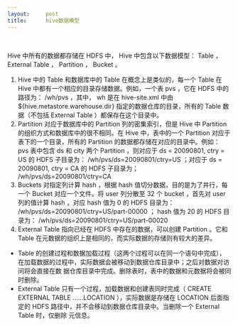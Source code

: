 ```yaml
---
layout:     post
title:      hive数据模型
---
```

<div id="article_content" class="article_content clearfix csdn-tracking-statistics" data-pid="blog" data-mod="popu_307" data-dsm="post">
								            <link rel="stylesheet" href="https://csdnimg.cn/release/phoenix/template/css/ck_htmledit_views-f76675cdea.css">
						<div class="htmledit_views" id="content_views">
                <p> </p>
<p class="MsoNormal" style="text-align:left;" align="left"><span lang="en-us" xml:lang="en-us">Hive </span>
<span>中所有的数据都存储在</span>
<span lang="en-us" xml:lang="en-us"> HDFS </span>
<span>中，</span>
<span lang="en-us" xml:lang="en-us">Hive </span>
<span>中包含以下数据模型：</span>
<span lang="en-us" xml:lang="en-us">Table</span>
<span>，</span>
<span lang="en-us" xml:lang="en-us">External
Table</span>
<span>，</span>
<span lang="en-us" xml:lang="en-us">Partition</span>
<span>，</span>
<span lang="en-us" xml:lang="en-us">Bucket</span>
<span>。</span>
</p>
<ol type="1"><li class="MsoNormal" style="text-align:left;">
<span lang="en-us" xml:lang="en-us">Hive </span>
<span>中的</span>
<span lang="en-us" xml:lang="en-us"> Table </span>
<span>和数据库中的</span>
<span lang="en-us" xml:lang="en-us"> Table </span>
<span>在概念上是类似的，每一个</span>
<span lang="en-us" xml:lang="en-us">
     Table </span>
<span>在</span>
<span lang="en-us" xml:lang="en-us">
     Hive </span>
<span>中都有一个相应的目录存储数据。例如，一个表</span>
<span lang="en-us" xml:lang="en-us"> pvs</span>
<span>，它在</span>
<span lang="en-us" xml:lang="en-us"> HDFS </span>
<span>中的路径为：</span>
<span lang="en-us" xml:lang="en-us">/wh/pvs</span>
<span>，其中，</span>
<span lang="en-us" xml:lang="en-us">wh </span>
<span>是在</span>
<span lang="en-us" xml:lang="en-us">
     hive-site.xml </span>
<span>中由</span>
<span lang="en-us" xml:lang="en-us"> ${hive.metastore.warehouse.dir} </span>
<span>指定的数据仓库的目录，所有的</span>
<span lang="en-us" xml:lang="en-us"> Table </span>
<span>数据（不包括</span>
<span lang="en-us" xml:lang="en-us">
     External Table</span>
<span>）都保存在这个目录中。</span>
<span> </span>
</li>
<li class="MsoNormal" style="text-align:left;">
<span lang="en-us" xml:lang="en-us">Partition </span>
<span>对应于数据库中的</span>
<span lang="en-us" xml:lang="en-us">
     Partition </span>
<span>列的密集索引，但是</span>
<span lang="en-us" xml:lang="en-us"> Hive </span>
<span>中</span>
<span lang="en-us" xml:lang="en-us"> Partition </span>
<span>的组织方式和数据库中的很不相同。在</span>
<span lang="en-us" xml:lang="en-us"> Hive </span>
<span>中，表中的一个</span>
<span lang="en-us" xml:lang="en-us">
     Partition </span>
<span>对应于表下的一个目录，所有的</span>
<span lang="en-us" xml:lang="en-us"> Partition </span>
<span>的数据都存储在对应的目录中。例如：</span>
<span lang="en-us" xml:lang="en-us">pvs
     </span>
<span>表中包含</span>
<span lang="en-us" xml:lang="en-us">
     ds </span>
<span>和</span>
<span lang="en-us" xml:lang="en-us">
     city </span>
<span>两个</span>
<span lang="en-us" xml:lang="en-us">
     Partition</span>
<span>，则对应于</span>
<span lang="en-us" xml:lang="en-us"> ds = 20090801, ctry = US </span>
<span>的</span>
<span lang="en-us" xml:lang="en-us">
     HDFS </span>
<span>子目录为：</span>
<span lang="en-us" xml:lang="en-us">/wh/pvs/ds=20090801/ctry=US</span>
<span>；对应于</span>
<span lang="en-us" xml:lang="en-us">
     ds = 20090801, ctry = CA </span>
<span>的</span>
<span lang="en-us" xml:lang="en-us"> HDFS </span>
<span>子目录为；</span>
<span lang="en-us" xml:lang="en-us">/wh/pvs/ds=20090801/ctry=CA
     </span>
</li>
<li class="MsoNormal" style="text-align:left;">
<span lang="en-us" xml:lang="en-us">Buckets </span>
<span>对指定列计算</span>
<span lang="en-us" xml:lang="en-us">
     hash</span>
<span>，根据</span>
<span lang="en-us" xml:lang="en-us">
     hash </span>
<span>值切分数据，目的是为了并行，每一个</span>
<span lang="en-us" xml:lang="en-us"> Bucket </span>
<span>对应一个文件。将</span>
<span lang="en-us" xml:lang="en-us">
     user </span>
<span>列分散至</span>
<span lang="en-us" xml:lang="en-us">
     32 </span>
<span>个</span>
<span lang="en-us" xml:lang="en-us">
     bucket</span>
<span>，首先对</span>
<span lang="en-us" xml:lang="en-us">
     user </span>
<span>列的值计算</span>
<span lang="en-us" xml:lang="en-us"> hash</span>
<span>，对应</span>
<span lang="en-us" xml:lang="en-us"> hash </span>
<span>值为</span>
<span lang="en-us" xml:lang="en-us">
     0 </span>
<span>的</span>
<span lang="en-us" xml:lang="en-us">
     HDFS </span>
<span>目录为：</span>
<span lang="en-us" xml:lang="en-us">/wh/pvs/ds=20090801/ctry=US/part-00000</span>
<span>；</span>
<span lang="en-us" xml:lang="en-us">hash
     </span>
<span>值为</span>
<span lang="en-us" xml:lang="en-us">
     20 </span>
<span>的</span>
<span lang="en-us" xml:lang="en-us">
     HDFS </span>
<span>目录为：</span>
<span lang="en-us" xml:lang="en-us">/wh/pvs/ds=20090801/ctry=US/part-00020
     </span>
</li>
<li class="MsoNormal" style="text-align:left;">
<span lang="en-us" xml:lang="en-us">External Table </span>
<span>指向已经在</span>
<span lang="en-us" xml:lang="en-us">
     HDFS </span>
<span>中存在的数据，可以创建</span>
<span lang="en-us" xml:lang="en-us"> Partition</span>
<span>。它和</span>
<span lang="en-us" xml:lang="en-us"> Table </span>
<span>在元数据的组织上是相同的，而实际数据的存储则有较大的差异。</span>
<span> </span>
</li>
</ol><ul type="disc"><li class="MsoNormal" style="text-align:left;">
<a name="OLE_LINK6"></a>
<a name="OLE_LINK5"><span><span lang="en-us" xml:lang="en-us">Table </span>
</span>
</a>
<span><span><span>的创建过程和数据加载过程（这两个过程可以在同一个语句中完成），在加载数据的过程中，实际数据会被移动到数据仓库目录中；之后对数据对访问将会直接在数</span>
</span>
</span>
<span><span><span> </span>
</span>
</span>
<span><span><span>据仓库目录中完成。删除表时，表中的数据和元数据将会被同时删除。</span>
</span>
</span>
<span><span><span> </span>
</span>
</span>
</li>
<li class="MsoNormal" style="text-align:left;">
<span><span><span lang="en-us" xml:lang="en-us">External Table </span>
</span>
</span>
<span><span><span>只有一个过程，加载数据和创建表同时完成（</span>
</span>
</span>
<span><span><span lang="en-us" xml:lang="en-us">CREATE EXTERNAL TABLE
     ……LOCATION</span>
</span>
</span>
<span><span><span>），实际数据是存储在</span>
</span>
</span>
<span><span><span lang="en-us" xml:lang="en-us">
     LOCATION </span>
</span>
</span>
<span><span><span>后面指定的</span>
</span>
</span>
<span><span><span lang="en-us" xml:lang="en-us"> HDFS </span>
</span>
</span>
<span><span><span>路径中，并不会移动到数据仓库目录中。当删除一个</span>
</span>
</span>
<span><span><span lang="en-us" xml:lang="en-us"> External Table </span>
</span>
</span>
<span><span><span>时，仅删除</span>
</span>
</span>
<span><span><span> </span>
</span>
</span>
<span><span><span>元信息。</span>
</span>
</span>
<span>
</span>
</li>
</ul>            </div>
                </div>